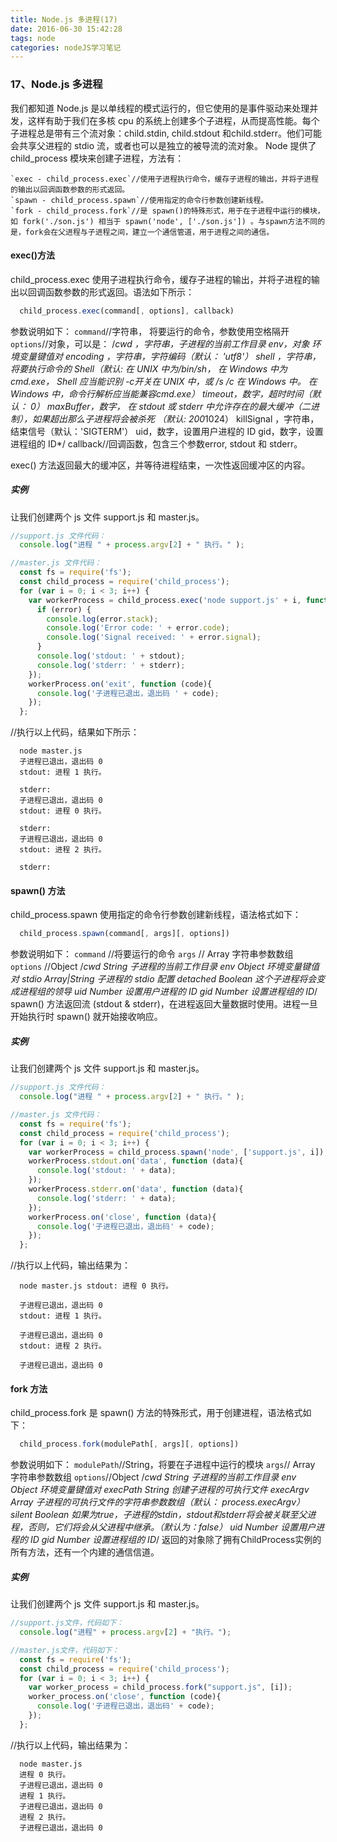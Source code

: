 ```yaml
---
title: Node.js 多进程(17)
date: 2016-06-30 15:42:28
tags: node
categories: nodeJS学习笔记
---
```


### 17、Node.js 多进程
我们都知道 Node.js 是以单线程的模式运行的，但它使用的是事件驱动来处理并发，这样有助于我们在多核 cpu 的系统上创建多个子进程，从而提高性能。每个子进程总是带有三个流对象：child.stdin, child.stdout 和child.stderr。他们可能会共享父进程的 stdio 流，或者也可以是独立的被导流的流对象。
Node 提供了 child_process 模块来创建子进程，方法有：
<!-- more -->
    `exec - child_process.exec`//使用子进程执行命令，缓存子进程的输出，并将子进程的输出以回调函数参数的形式返回。
    `spawn - child_process.spawn`//使用指定的命令行参数创建新线程。
    `fork - child_process.fork`//是 spawn()的特殊形式，用于在子进程中运行的模块，如 fork('./son.js') 相当于 spawn('node', ['./son.js']) 。与spawn方法不同的是，fork会在父进程与子进程之间，建立一个通信管道，用于进程之间的通信。
#### exec()方法
child_process.exec 使用子进程执行命令，缓存子进程的输出，并将子进程的输出以回调函数参数的形式返回。语法如下所示：
``` javascript
  child_process.exec(command[, options], callback)
```
参数说明如下：
  `command`//字符串， 将要运行的命令，参数使用空格隔开
  `options`//对象，可以是：
    /*cwd ，字符串，子进程的当前工作目录
      env，对象 环境变量键值对
      encoding ，字符串，字符编码（默认： 'utf8'）
      shell ，字符串，将要执行命令的 Shell（默认: 在 UNIX 中为/bin/sh， 在 Windows 中为cmd.exe， Shell 应当能识别 -c开关在 UNIX 中，或 /s /c 在 Windows 中。 在Windows 中，命令行解析应当能兼容cmd.exe）
      timeout，数字，超时时间（默认： 0）
      maxBuffer，数字， 在 stdout 或 stderr 中允许存在的最大缓冲（二进制），如果超出那么子进程将会被杀死 （默认: 200*1024）
      killSignal ，字符串，结束信号（默认：'SIGTERM'）
      uid，数字，设置用户进程的 ID
      gid，数字，设置进程组的 ID*/
  callback//回调函数，包含三个参数error, stdout 和 stderr。

exec() 方法返回最大的缓冲区，并等待进程结束，一次性返回缓冲区的内容。
##### 实例
让我们创建两个 js 文件 support.js 和 master.js。
``` javascript
//support.js 文件代码：
  console.log("进程 " + process.argv[2] + " 执行。" );
```
``` javascript
//master.js 文件代码：
  const fs = require('fs');
  const child_process = require('child_process');
  for (var i = 0; i < 3; i++) {
    var workerProcess = child_process.exec('node support.js' + i, function (error, stdout, stderr){
      if (error) {
        console.log(error.stack);
        console.log('Error code: ' + error.code);
        console.log('Signal received: ' + error.signal);
      } 
      console.log('stdout: ' + stdout);
      console.log('stderr: ' + stderr);
    });
    workerProcess.on('exit', function (code){
      console.log('子进程已退出，退出码 ' + code);
    });
  };
```
//执行以上代码，结果如下所示：
```
  node master.js 
  子进程已退出，退出码 0
  stdout: 进程 1 执行。

  stderr: 
  子进程已退出，退出码 0
  stdout: 进程 0 执行。

  stderr: 
  子进程已退出，退出码 0
  stdout: 进程 2 执行。

  stderr: 
```
#### spawn() 方法
child_process.spawn 使用指定的命令行参数创建新线程，语法格式如下：
``` javascript
  child_process.spawn(command[, args][, options])
```
参数说明如下：
  `command` //将要运行的命令
  `args` // Array 字符串参数数组
  `options` //Object
    /*cwd String 子进程的当前工作目录
      env Object 环境变量键值对
      stdio Array|String 子进程的 stdio 配置
      detached Boolean 这个子进程将会变成进程组的领导
      uid Number 设置用户进程的 ID
      gid Number 设置进程组的 ID*/
spawn() 方法返回流 (stdout & stderr)，在进程返回大量数据时使用。进程一旦开始执行时 spawn() 就开始接收响应。
##### 实例
让我们创建两个 js 文件 support.js 和 master.js。
``` javascript
//support.js 文件代码：
  console.log("进程 " + process.argv[2] + " 执行。" );
```
``` javascript
//master.js 文件代码：
  const fs = require('fs');
  const child_process = require('child_process');
  for (var i = 0; i < 3; i++) {
    var workerProcess = child_process.spawn('node', ['support.js', i]);
    workerProcess.stdout.on('data', function (data){
      console.log('stdout: ' + data);
    });
    workerProcess.stderr.on('data', function (data){
      console.log('stderr: ' + data);
    }); 
    workerProcess.on('close', function (data){
      console.log('子进程已退出，退出码' + code);
    });         
  };
```
//执行以上代码，输出结果为：
```
  node master.js stdout: 进程 0 执行。

  子进程已退出，退出码 0
  stdout: 进程 1 执行。

  子进程已退出，退出码 0
  stdout: 进程 2 执行。

  子进程已退出，退出码 0
```
#### fork 方法
child_process.fork 是 spawn() 方法的特殊形式，用于创建进程，语法格式如下：
``` javascript
  child_process.fork(modulePath[, args][, options])
```
参数说明如下：
  `modulePath`//String，将要在子进程中运行的模块
  `args`// Array 字符串参数数组
  `options`//Object
    /*cwd String 子进程的当前工作目录
      env Object 环境变量键值对
      execPath String 创建子进程的可执行文件
      execArgv Array 子进程的可执行文件的字符串参数数组（默认： process.execArgv）
      silent Boolean 如果为true，子进程的stdin，stdout和stderr将会被关联至父进程，否则，它们将会从父进程中继承。（默认为：false）
      uid Number 设置用户进程的 ID
      gid Number 设置进程组的 ID*/
返回的对象除了拥有ChildProcess实例的所有方法，还有一个内建的通信信道。
##### 实例
让我们创建两个 js 文件 support.js 和 master.js。
``` javascript
//support.js文件，代码如下：
  console.log("进程" + process.argv[2] + "执行。");
```
``` javascript
//master.js文件，代码如下：
  const fs = require('fs');
  const child_process = require('child_process');
  for (var i = 0; i < 3; i++) {
    var worker_process = child_process.fork("support.js", [i]);
    worker_process.on('close', function (code){
      console.log('子进程已退出，退出码' + code);
    });
  };
```
//执行以上代码，输出结果为：
```
  node master.js 
  进程 0 执行。
  子进程已退出，退出码 0
  进程 1 执行。
  子进程已退出，退出码 0
  进程 2 执行。
  子进程已退出，退出码 0
```

